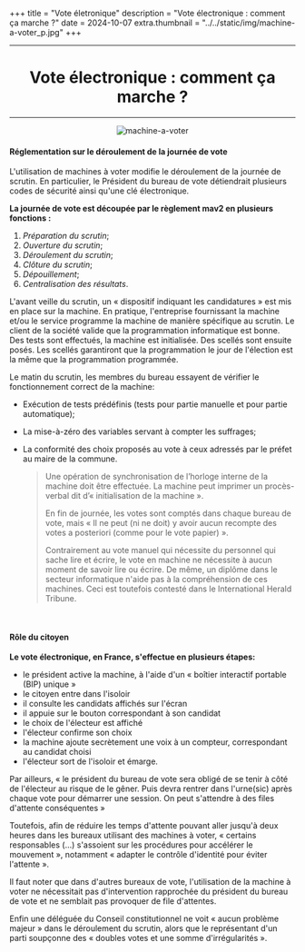 +++
title = "Vote életronique"
description = "Vote électronique : comment ça marche ?"
date = 2024-10-07
extra.thumbnail = "../../static/img/machine-a-voter_p.jpg"
+++

<center>

---

# **Vote électronique : comment ça marche ?**

---

![machine-a-voter](/img/machine-a-voter_p.jpg "machine-a-voter")

</center>

#### **Réglementation sur le déroulement de la journée de vote**

L'utilisation de machines à voter modifie le déroulement de la journée de scrutin. En particulier, le Président du bureau de vote détiendrait plusieurs codes de sécurité ainsi qu'une clé électronique.

**La journée de vote est découpée par le règlement mav2 en plusieurs fonctions :**
<br>

1.	_Préparation du scrutin_;
2.	_Ouverture du scrutin_;
3.	_Déroulement du scrutin_;
4.	_Clôture du scrutin_;
5.	_Dépouillement_;
6.	_Centralisation des résultats_.

L'avant veille du scrutin, un « dispositif indiquant les candidatures » est mis en place sur la machine. En pratique, l'entreprise fournissant la machine et/ou le service programme la machine de manière spécifique au scrutin. Le client de la société valide que la programmation informatique est bonne. Des tests sont effectués, la machine est initialisée. Des scellés sont ensuite posés. Les scellés garantiront que la programmation le jour de l'élection est la même que la programmation programmée.

Le matin du scrutin, les membres du bureau essayent de vérifier le fonctionnement correct de la machine:

- Exécution de tests prédéfinis (tests pour partie manuelle et pour partie automatique);

- La mise-à-zéro des variables servant à compter les suffrages;

- La conformité des choix proposés au vote à ceux adressés par le préfet au maire de la commune.

    >Une opération de synchronisation de l’horloge interne de la machine doit être effectuée. La machine peut imprimer un procès-verbal dit d’« initialisation de la machine ».
    >
    >En fin de journée, les votes sont comptés dans chaque bureau de vote, mais « Il ne peut (ni ne doit) y avoir aucun recompte des votes a posteriori (comme pour le vote papier) ».
    >
    >Contrairement au vote manuel qui nécessite du personnel qui sache lire et écrire, le vote en machine ne nécessite à aucun moment de savoir lire ou écrire. De même, un diplôme dans le secteur informatique n'aide pas à la compréhension de ces machines. Ceci est toutefois contesté dans le International Herald Tribune.

<br>

#### Rôle du citoyen
**Le vote électronique, en France, s'effectue en plusieurs étapes:**

- le président active la machine, à l'aide d'un « boîtier interactif portable (BIP) unique »
- le citoyen entre dans l'isoloir
- il consulte les candidats affichés sur l'écran
- il appuie sur le bouton correspondant à son candidat
- le choix de l'électeur est affiché
- l'électeur confirme son choix
- la machine ajoute secrètement une voix à un compteur, correspondant au candidat choisi
- l'électeur sort de l'isoloir et émarge.

Par ailleurs, « le président du bureau de vote sera obligé de se tenir à côté de l'électeur au risque de le gêner. Puis devra rentrer dans l'urne(sic) après chaque vote pour démarrer une session. On peut s'attendre à des files d'attente conséquentes »

Toutefois, afin de réduire les temps d'attente pouvant aller jusqu'à deux heures dans les bureaux utilisant des machines à voter, « certains responsables (...) s'assoient sur les procédures pour accélérer le mouvement », notamment « adapter le contrôle d'identité pour éviter l'attente ».

Il faut noter que dans d'autres bureaux de vote, l'utilisation de la machine à voter ne nécessitait pas d'intervention rapprochée du président du bureau de vote et ne semblait pas provoquer de file d'attentes.

Enfin une déléguée du Conseil constitutionnel ne voit « aucun problème majeur » dans le déroulement du scrutin, alors que le représentant d'un parti soupçonne des « doubles votes et une somme d'irrégularités ».
